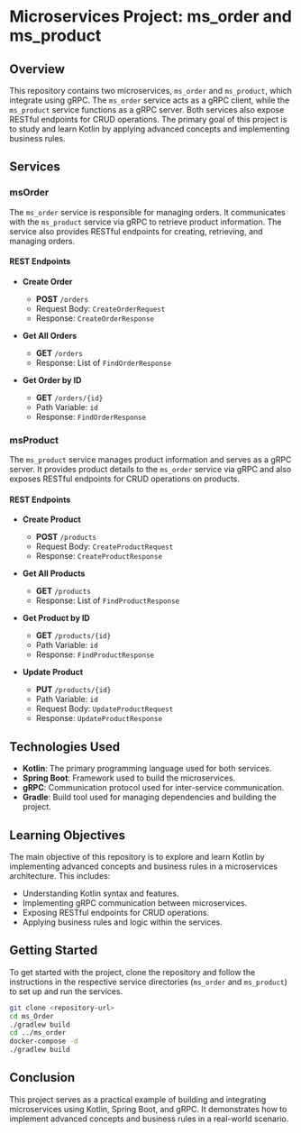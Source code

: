 # Microservices Project: ms_order and ms_product

## Overview

This repository contains two microservices, `ms_order` and `ms_product`, which integrate using gRPC. The `ms_order` service acts as a gRPC client, while the `ms_product` service functions as a gRPC server. Both services also expose RESTful endpoints for CRUD operations. The primary goal of this project is to study and learn Kotlin by applying advanced concepts and implementing business rules.

## Services

### msOrder

The `ms_order` service is responsible for managing orders. It communicates with the `ms_product` service via gRPC to retrieve product information. The service also provides RESTful endpoints for creating, retrieving, and managing orders.

#### REST Endpoints

- **Create Order**
  - **POST** `/orders`
  - Request Body: `CreateOrderRequest`
  - Response: `CreateOrderResponse`

- **Get All Orders**
  - **GET** `/orders`
  - Response: List of `FindOrderResponse`

- **Get Order by ID**
  - **GET** `/orders/{id}`
  - Path Variable: `id`
  - Response: `FindOrderResponse`

### msProduct

The `ms_product` service manages product information and serves as a gRPC server. It provides product details to the `ms_order` service via gRPC and also exposes RESTful endpoints for CRUD operations on products.

#### REST Endpoints

- **Create Product**
  - **POST** `/products`
  - Request Body: `CreateProductRequest`
  - Response: `CreateProductResponse`

- **Get All Products**
  - **GET** `/products`
  - Response: List of `FindProductResponse`

- **Get Product by ID**
  - **GET** `/products/{id}`
  - Path Variable: `id`
  - Response: `FindProductResponse`

- **Update Product**
  - **PUT** `/products/{id}`
  - Path Variable: `id`
  - Request Body: `UpdateProductRequest`
  - Response: `UpdateProductResponse`


## Technologies Used

- **Kotlin**: The primary programming language used for both services.
- **Spring Boot**: Framework used to build the microservices.
- **gRPC**: Communication protocol used for inter-service communication.
- **Gradle**: Build tool used for managing dependencies and building the project.

## Learning Objectives

The main objective of this repository is to explore and learn Kotlin by implementing advanced concepts and business rules in a microservices architecture. This includes:

- Understanding Kotlin syntax and features.
- Implementing gRPC communication between microservices.
- Exposing RESTful endpoints for CRUD operations.
- Applying business rules and logic within the services.

## Getting Started

To get started with the project, clone the repository and follow the instructions in the respective service directories (`ms_order` and `ms_product`) to set up and run the services.

```sh
git clone <repository-url>
cd ms_Order
./gradlew build
cd ../ms_order
docker-compose -d
./gradlew build
```
## Conclusion
This project serves as a practical example of building and integrating microservices using Kotlin, Spring Boot, and gRPC. It demonstrates how to implement advanced concepts and business rules in a real-world scenario.

